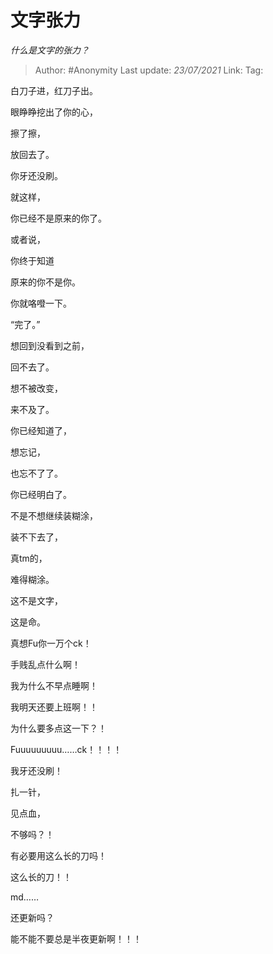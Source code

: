 # 文字张力
*什么是文字的张力？*

> Author: #Anonymity
> Last update: *23/07/2021* 
> Link:
> Tag:     



白刀子进，红刀子出。

眼睁睁挖出了你的心，

擦了擦，

放回去了。

你牙还没刷。

就这样，

你已经不是原来的你了。

或者说，

你终于知道

原来的你不是你。

你就咯噔一下。

“完了。”

想回到没看到之前，

回不去了。

想不被改变，

来不及了。

你已经知道了，

想忘记，

也忘不了了。

你已经明白了。

不是不想继续装糊涂，

装不下去了，

真tm的，

难得糊涂。

这不是文字，

这是命。

真想Fu你一万个ck！

手贱乱点什么啊！

我为什么不早点睡啊！

我明天还要上班啊！！

为什么要多点这一下？！

Fuuuuuuuuu……ck！！！！

我牙还没刷！

扎一针，

见点血，

不够吗？！

有必要用这么长的刀吗！

这么长的刀！！

md……

还更新吗？

能不能不要总是半夜更新啊！！！



